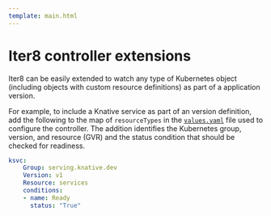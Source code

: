 ```yaml
---
template: main.html
---
```


# Iter8 controller extensions

Iter8 can be easily extended to watch any type of Kubernetes object (including objects with custom resource definitions) as part of a application version. 

For example, to include a Knative service as part of an version definition, add the following to the map of `resourceTypes` in the [`values.yaml`](https://raw.githubusercontent.com/iter8-tools/iter8/v0.17.1/charts/controller/values.yaml) file used to configure the controller. The addition identifies the Kubernetes group, version, and resource (GVR) and the status condition that should be checked for readiness.

```yaml
ksvc:
    Group: serving.knative.dev
    Version: v1
    Resource: services
    conditions:
    - name: Ready
      status: "True"
```
